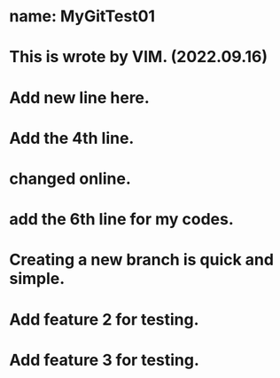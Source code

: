 # name: MyGitTest01
# This is wrote by VIM. (2022.09.16)
# Add new line here.
# Add the 4th line.
# changed online.
# add the 6th line for my codes.

# Creating a new branch is quick and simple.

# Add feature 2 for testing.

# Add feature 3 for testing.